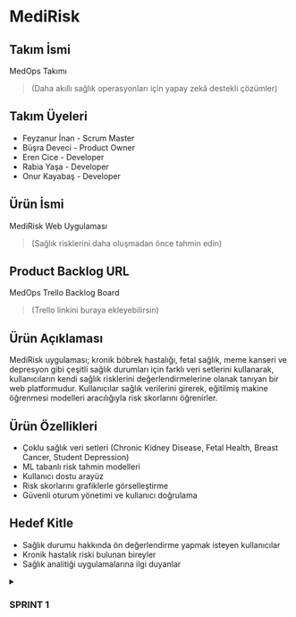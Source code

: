 #  MediRisk

## Takım İsmi
MedOps Takımı
> (Daha akıllı sağlık operasyonları için yapay zekâ destekli çözümler)

## Takım Üyeleri
- Feyzanur İnan - Scrum Master
- Büşra Deveci - Product Owner
- Eren Cice - Developer
- Rabia Yaşa - Developer
- Onur Kayabaş - Developer

## Ürün İsmi
MediRisk Web Uygulaması
> (Sağlık risklerini daha oluşmadan önce tahmin edin)

## Product Backlog URL
MedOps Trello Backlog Board  
> (Trello linkini buraya ekleyebilirsin)

## Ürün Açıklaması
MediRisk uygulaması; kronik böbrek hastalığı, fetal sağlık, meme kanseri ve depresyon gibi çeşitli sağlık durumları için farklı veri setlerini kullanarak, kullanıcıların kendi sağlık risklerini değerlendirmelerine olanak tanıyan bir web platformudur. 
Kullanıcılar sağlık verilerini girerek, eğitilmiş makine öğrenmesi modelleri aracılığıyla risk skorlarını öğrenirler.

## Ürün Özellikleri
- Çoklu sağlık veri setleri (Chronic Kidney Disease, Fetal Health, Breast Cancer, Student Depression)
- ML tabanlı risk tahmin modelleri
- Kullanıcı dostu arayüz
- Risk skorlarını grafiklerle görselleştirme
- Güvenli oturum yönetimi ve kullanıcı doğrulama

## Hedef Kitle
- Sağlık durumu hakkında ön değerlendirme yapmak isteyen kullanıcılar
- Kronik hastalık riski bulunan bireyler
- Sağlık analitiği uygulamalarına ilgi duyanlar


<details>
<summary> <h3> SPRINT 1 </h3> </summary>

-  **Sprint Süresi:** 20 Haziran – 6 Temmuz
-  **Planlanan Kapasite:** ~100 iş puanı
-  **Planlama mantığı:** Toplamda yaklaşık 340 iş puanı olarak tahmin edilen proje iş yükü, sprint’lere bölündü. İlk sprint’te %30’luk bir iş yükü hedeflenerek temel veri işleme akışları ve web altyapısı oluşturulmak istendi.

---

###  Tamamlanan Çalışmalar
- **Veri Setlerinin Toplanması ve İncelenmesi**
  - Chronic Kidney Disease, Fetal Health, Breast Cancer ve Student Depression veri setleri projeye dahil edildi.
  - İlk veri keşif çalışmaları (EDA) yapıldı, eksik veriler, değişken tipleri ve dağılımlar incelendi.

- **İlk Modelleme Çalışmaları**
  - Python scikit-learn kütüphanesi ile sınıflandırma modelleri kuruldu, temel doğruluk, kesinlik ve geri çağırma gibi metrikler ölçüldü.
  - Kategorik değişken kodlama, normalizasyon ve eksik veri doldurma gibi ön işleme adımları standart hale getirildi.

- **Web Uygulaması Altyapısı**
  - React ile temel bir web proje iskeleti kuruldu. Ana yönlendirmeler (routing) ve sayfa yapısı oluşturuldu.
  - Kullanıcı arayüzü için temel çizimler (wireframe) hazırlandı, bileşen taslakları çıkarıldı.

---

###  Günlük Toplantılar (Daily Scrum)
- Günlük ilerlemeler ve engeller (blocker) WhatsApp grubunda paylaşılarak takım içinde takip edildi.
-  [Daily Scrum WhatsApp Görseli](./images/daily_scrum_sprint1.png)

---

###  Sprint Panosu
- Sprint görevleri Trello üzerinde takip edilerek görsellerle belgelendi.
![Sprint Panosu](./images/trello_sprint1.png)

---

###  Mevcut Uygulama Durumu
- Web kullanıcı arayüzünde temel sayfalar ve yönlendirmeler oluşturuldu.
- Makine öğrenmesi API’leri için temel sözleşmeler (endpoint planı) belirlendi.
![Web Durumu](./images/web_screenshot_sprint1.png)

---

###  Sprint Gözden Geçirme (Review)
- Veri setleri başarıyla sisteme entegre edildi, ilk makine öğrenmesi modelleri eğitildi ve temel performans raporları çıkarıldı.
- Frontend (React) ve backend (FastAPI + scikit-learn) teknolojilerine kesin olarak karar verildi.
- Son toplantıda, bir sonraki sprint için öncelikli işlerin tahmin ve veri tahmin servisleri olmasına karar verildi.

---

###  Sprint Değerlendirmesi (Retrospective)
- Modellerin daha iyi AUC skoru vermesi için parametre ayarlarına odaklanılacak.
- Web özelliklerinin daha hızlı tamamlanabilmesi için haftasonu ek geliştirme oturumları yapılacak.
- Test kapsamının artırılması ve sürekli entegrasyon (CI) süreçlerinin başlatılması için backlog’a yeni işler eklendi.

---

##  Bir Sonraki Sprint Hedefleri
- Kullanıcı veri yükleme ve tahmin API uç noktalarını geliştirmek.
- Eğitim modellerinin kapsamlı testlerini yaparak doğruluk ve güvenilirliklerini sağlamak.
- Kullanıcı risk skorlarını grafiklerle görselleştirecek bileşenleri oluşturmak.
- Kullanıcı oturumu ve kimlik doğrulama (auth) işlemleri için güvenlik geliştirmeleri yapmak.

---

##  Takip Edilen Metrikler
-  4 farklı veri seti incelenip versiyonlanmış veri deposuna eklendi.
-  İlk modeller eğitildi ve performans metrikleri kaydedildi.
-  Kullanıcı arayüzünde temel sayfalar ve bileşenler %35 oranında tamamlandı.
</details>